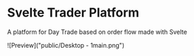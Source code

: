 
# Svelte Trader Platform

A platform for Day Trade based on order flow made with Svelte

![Preview]("public/Desktop - 1main.png")